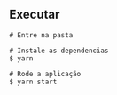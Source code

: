 

## Executar



```
# Entre na pasta

# Instale as dependencias
$ yarn

# Rode a aplicação
$ yarn start
```
